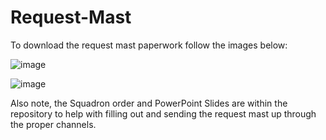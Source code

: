 # Request-Mast

To download the request mast paperwork follow the images below:

![image](https://github.com/MWCS-18/Request-Mast/assets/144863636/303059d8-812e-4a40-9afd-3485d004cc53)


![image](https://github.com/MWCS-18/Request-Mast/assets/144863636/6d1e996c-42c4-4096-8ff4-bd328e267b9c)


Also note, the Squadron order and PowerPoint Slides are within the repository to help with filling out and sending the request mast up through the proper channels.
